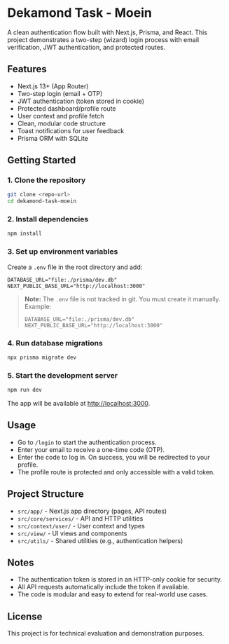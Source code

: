 # Dekamond Task - Moein

A clean authentication flow built with Next.js, Prisma, and React. This project demonstrates a two-step (wizard) login process with email verification, JWT authentication, and protected routes.

## Features

- Next.js 13+ (App Router)
- Two-step login (email + OTP)
- JWT authentication (token stored in cookie)
- Protected dashboard/profile route
- User context and profile fetch
- Clean, modular code structure
- Toast notifications for user feedback
- Prisma ORM with SQLite

## Getting Started

### 1. Clone the repository

```bash
git clone <repo-url>
cd dekamond-task-moein
```

### 2. Install dependencies

```bash
npm install
```

### 3. Set up environment variables

Create a `.env` file in the root directory and add:

```env
DATABASE_URL="file:./prisma/dev.db"
NEXT_PUBLIC_BASE_URL="http://localhost:3000"
```

> **Note:** The `.env` file is not tracked in git. You must create it manually. Example:
>
> ```env
> DATABASE_URL="file:./prisma/dev.db"
> NEXT_PUBLIC_BASE_URL="http://localhost:3000"
> ```

### 4. Run database migrations

```bash
npx prisma migrate dev
```

### 5. Start the development server

```bash
npm run dev
```

The app will be available at [http://localhost:3000](http://localhost:3000).

## Usage

- Go to `/login` to start the authentication process.
- Enter your email to receive a one-time code (OTP).
- Enter the code to log in. On success, you will be redirected to your profile.
- The profile route is protected and only accessible with a valid token.

## Project Structure

- `src/app/` - Next.js app directory (pages, API routes)
- `src/core/services/` - API and HTTP utilities
- `src/context/user/` - User context and types
- `src/view/` - UI views and components
- `src/utils/` - Shared utilities (e.g., authentication helpers)

## Notes

- The authentication token is stored in an HTTP-only cookie for security.
- All API requests automatically include the token if available.
- The code is modular and easy to extend for real-world use cases.

## License

This project is for technical evaluation and demonstration purposes.

